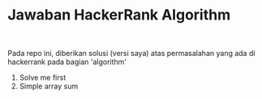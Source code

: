 # Jawaban HackerRank Algorithm 
<br>
<p>Pada repo ini, diberikan solusi (versi saya) atas permasalahan yang ada di hackerrank pada bagian 'algorithm'</p>
<ol>
  <li>Solve me first</li>
  <li>Simple array sum</li>
</ol>

